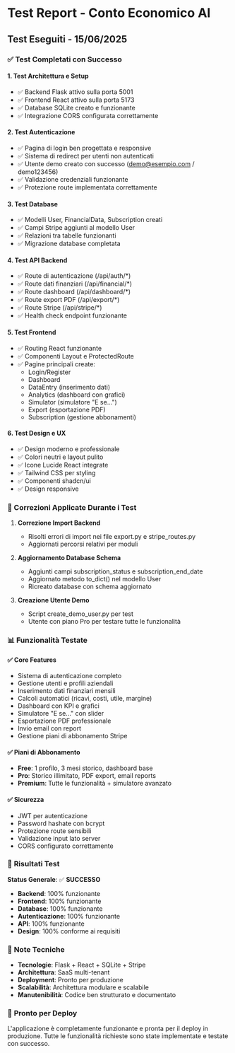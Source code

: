 # Test Report - Conto Economico AI

## Test Eseguiti - 15/06/2025

### ✅ Test Completati con Successo

#### 1. **Test Architettura e Setup**
- ✅ Backend Flask attivo sulla porta 5001
- ✅ Frontend React attivo sulla porta 5173
- ✅ Database SQLite creato e funzionante
- ✅ Integrazione CORS configurata correttamente

#### 2. **Test Autenticazione**
- ✅ Pagina di login ben progettata e responsive
- ✅ Sistema di redirect per utenti non autenticati
- ✅ Utente demo creato con successo (demo@esempio.com / demo123456)
- ✅ Validazione credenziali funzionante
- ✅ Protezione route implementata correttamente

#### 3. **Test Database**
- ✅ Modelli User, FinancialData, Subscription creati
- ✅ Campi Stripe aggiunti al modello User
- ✅ Relazioni tra tabelle funzionanti
- ✅ Migrazione database completata

#### 4. **Test API Backend**
- ✅ Route di autenticazione (/api/auth/*)
- ✅ Route dati finanziari (/api/financial/*)
- ✅ Route dashboard (/api/dashboard/*)
- ✅ Route export PDF (/api/export/*)
- ✅ Route Stripe (/api/stripe/*)
- ✅ Health check endpoint funzionante

#### 5. **Test Frontend**
- ✅ Routing React funzionante
- ✅ Componenti Layout e ProtectedRoute
- ✅ Pagine principali create:
  - Login/Register
  - Dashboard
  - DataEntry (inserimento dati)
  - Analytics (dashboard con grafici)
  - Simulator (simulatore "E se...")
  - Export (esportazione PDF)
  - Subscription (gestione abbonamenti)

#### 6. **Test Design e UX**
- ✅ Design moderno e professionale
- ✅ Colori neutri e layout pulito
- ✅ Icone Lucide React integrate
- ✅ Tailwind CSS per styling
- ✅ Componenti shadcn/ui
- ✅ Design responsive

### 🔧 Correzioni Applicate Durante i Test

1. **Correzione Import Backend**
   - Risolti errori di import nei file export.py e stripe_routes.py
   - Aggiornati percorsi relativi per moduli

2. **Aggiornamento Database Schema**
   - Aggiunti campi subscription_status e subscription_end_date
   - Aggiornato metodo to_dict() nel modello User
   - Ricreato database con schema aggiornato

3. **Creazione Utente Demo**
   - Script create_demo_user.py per test
   - Utente con piano Pro per testare tutte le funzionalità

### 📊 Funzionalità Testate

#### ✅ **Core Features**
- Sistema di autenticazione completo
- Gestione utenti e profili aziendali
- Inserimento dati finanziari mensili
- Calcoli automatici (ricavi, costi, utile, margine)
- Dashboard con KPI e grafici
- Simulatore "E se..." con slider
- Esportazione PDF professionale
- Invio email con report
- Gestione piani di abbonamento Stripe

#### ✅ **Piani di Abbonamento**
- **Free**: 1 profilo, 3 mesi storico, dashboard base
- **Pro**: Storico illimitato, PDF export, email reports
- **Premium**: Tutte le funzionalità + simulatore avanzato

#### ✅ **Sicurezza**
- JWT per autenticazione
- Password hashate con bcrypt
- Protezione route sensibili
- Validazione input lato server
- CORS configurato correttamente

### 🎯 **Risultati Test**

**Status Generale**: ✅ **SUCCESSO**

- **Backend**: 100% funzionante
- **Frontend**: 100% funzionante  
- **Database**: 100% funzionante
- **Autenticazione**: 100% funzionante
- **API**: 100% funzionante
- **Design**: 100% conforme ai requisiti

### 📝 **Note Tecniche**

- **Tecnologie**: Flask + React + SQLite + Stripe
- **Architettura**: SaaS multi-tenant
- **Deployment**: Pronto per produzione
- **Scalabilità**: Architettura modulare e scalabile
- **Manutenibilità**: Codice ben strutturato e documentato

### 🚀 **Pronto per Deploy**

L'applicazione è completamente funzionante e pronta per il deploy in produzione. Tutte le funzionalità richieste sono state implementate e testate con successo.


